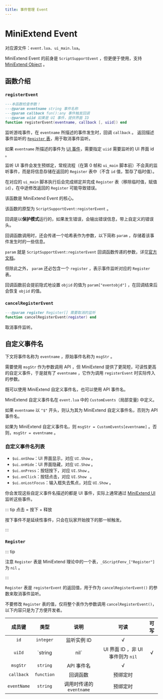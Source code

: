 ```yaml
---
title: 事件管理 Event
---
```




# MiniExtend Event

对应源文件：`event.lua`、`ui_main.lua`。

MiniExtend Event 的前身是 `ScriptSupportEvent` ，但更便于使用，支持 [MiniExtend Object](/api/object.html) 。

## 函数介绍

### `registerEvent`

```lua
---本函数检查参数！
---@param eventname string 事件名称
---@param callback fun():any 事件触发回调
---@param uiid 如果是 UI 事件，提供界面 ID
function registerEvent(eventname, callback [, uiid]) end
```

监听游戏事件，在 `eventname` 所描述的事件发生时，回调 `callback` 。
返回描述事件监听的 [`Register` 表](#register)，用于取消事件监听。

如果 `eventname` 所描述的事件为 [UI 事件](./document.html#UI-事件)，需要指定 `uiid` 需要监听的 UI 界面 id 。

监听 UI 事件会发生预绑定，常规流程（在第 0 帧和 `ui_main` 脚本前）不会真的监听事件，而是将信息存储在返回的 `Register` 表中（不含 `id` 值，暂存了临时值）。

在对应的 `ui_main` 脚本执行后会完成绑定并完成 `Register` 表（移除临时值，赋值 `id`），在中途修改返回的 `Register` 可能导致错误。

该函数是 MiniExtend Event 的核心。

该函数的原型为 `ScriptSupportEvent:registerEvent` 。

回调是以**保护模式**运行的，如果发生错误，会输出错误信息，带上自定义的错误头。

回调函数调用时，还会传递一个哈希表作为参数，以下简称 `param` ，存储着该事件发生时的一些信息。

`param` 就是 `ScriptSupportEvent:registerEvent` 回调函数传递的参数，详见[官方文档](https://developers.mini1.cn/wiki/event.html)。

但除此之外， `param` 还必包含一个 `register` ，表示事件监听对应的 `Register` 表。

回调函数前会提前隐式地设置 `objid` 的值为 `param["eventobjd"]` ，在回调结束后会恢复 `objid` 的值。

### `cancelRegisterEvent`

```lua
---@param register Register[] 需要取消的监听
function cancelRegisterEvent(register) end
```

取消事件监听。

## 自定义事件名

下文将事件名称为 `eventname` ，原始事件名称为 `msgStr` 。

需要使用 `msgStr` 作为参数调用 API ，但 MiniExtend 提供了更简短，可读性更高的自定义事件，于是就有了 `eventname` ，它作为调用 `registerEvent` 时实际传入的参数。

既可以使用 MiniExtend 自定义事件名，也可以使用 API 事件名。 

MiniExtend 自定义事件名在 `event.lua` 中的 `CustomEvents`（局部变量) 中定义。

如果 `eventname` 以 `"$"` 开头，则认为其为 MiniExtend 自定义事件名，否则为 API 事件名。

如果为 MiniExtend 自定义事件名，则 `msgStr = CustomEvents[eventname]` 。否则，`msgStr = eventname` 。

### 自定义事件名列表

- `$ui.onShow`：UI 界面显示，对应 `UI.Show` 。
- `$ui.onHide`：UI 界面隐藏，对应 `UI.Show` 。
- `$ui.onPress`：按钮按下，对应 `UI.Show` 。
- `$ui.onClick`：按钮点击，对应 `UI.Show ` 。
- `$ui.onLostFocus`：输入框失去焦点，对应 `UI.Show` 。

你会发现这些自定义事件名描述的都是 UI 事件，实际上通常通过 [MiniExtend UI](/api/ui.html) 监听这些事件。

::: tip 点击 = 按下 + 释放

按下事件不是延续性事件，只会在玩家开始按下的那一帧触发。

:::

### `Register`<Badge text="虚拟" type="warning"/>

::: tip

注意 `Register` 表是 MiniExtend 理论中的一个表，`_GScriptFenv_["Register"]` 为 `nil` 。

:::

`Register` 表是 `registerEvent` 的返回值，用于作为 `cancelRegisterEvent()` 的参数来取消事件监听。

不要修改 `Register` 表的值，仅将整个表作为参数调用 `cancelRegisterEvent()`，以下内容只是为了方便开发者。

| 成员键 | 类型 | 说明 | 可读 | 可写 |
| :--: | :--: | :---: | :---: | :---: |
| `id` | `integer` | 监听实例 ID | √ | |
| `uiId` | `string  |  nil` | UI 界面 ID ，非 UI 事件则为 `nil` | √ | |
| `msgStr` | `string` | API 事件名 | √ | |
| `callback` | `function` | 回调函数 | 预绑定时 | |
| `eventName` | `string` | 调用时传递的 `eventname` | 预绑定时 | |
